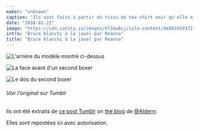 ```yaml
---
maker: "unknown"
caption: "Ils sont faits à partir du tissu de tee-shirt noir qu'elle a blanchi elle-même, en utilisant des plantes désertiques pour le design."
date: "2018-01-21"
image: "https://cdn.sanity.io/images/hl5bw8cj/site-content/9e8834593713a2a6e4903d53e789b430449f947a-1280x960.jpg"
intro: "Bruce blanchi à la javel par Reanna"
title: "Bruce blanchi à la javel par Reanna"
---
```


![L'arrière du modèle montré ci-dessus](https://posts.freesewing.org/uploads/bleach_dyed_bruce_1_back_c91de98a99.jpg "L'arrière du modèle montré ci-dessus")

![La face avant d'un second boxer](https://posts.freesewing.org/uploads/bleach_dyed_bruce_2_front_d9e26ac24b.jpg "La face avant d'un second boxer")

![Le dos du second boxer](https://posts.freesewing.org/uploads/bleach_dyed_bruce_2_back_f97d0b323f.jpg "Le dos du second boxer")


<Note>

###### Voir l'original sur Tumblr
Ils ont été extraits de [ce post Tumblr](http://alderrr.tumblr.com/post/168948306776/christmas-crafting-2-pairs-of-mens-underwear)
on [the blog](http://alderrr.tumblr.com/) de [@Alderrr](/users/Alderrr).

Elles sont repostées ici avec autorisation.

</Note>

